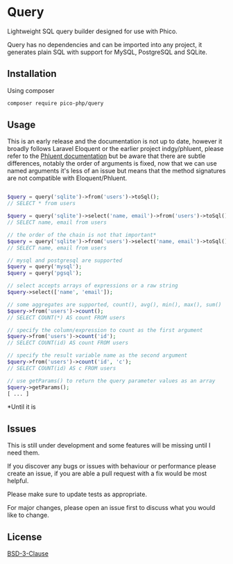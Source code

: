 # Query

Lightweight SQL query builder designed for use with Phico.

Query has no dependencies and can be imported into any project, it generates plain SQL with support for MySQL, PostgreSQL and SQLite.

## Installation

Using composer

```sh
composer require pico-php/query
```

## Usage

This is an early release and the documentation is not up to date, however it broadly follows Laravel Eloquent or the earlier project indgy/phluent, please refer to the [Phluent documentation](https://indgy.github.io/phluent/) but be aware that there are subtle differences, notably the order of arguments is fixed, now that we can use named arguments it's less of an issue but means that the method signatures are not compatible with Eloquent/Phluent.

```php

$query = query('sqlite')->from('users')->toSql();
// SELECT * from users

$query = query('sqlite')->select('name, email')->from('users')->toSql();
// SELECT name, email from users

// the order of the chain is not that important*
$query = query('sqlite')->from('users')->select('name, email')->toSql();
// SELECT name, email from users

// mysql and postgresql are supported
$query = query('mysql');
$query = query('pgsql');

// select accepts arrays of expressions or a raw string
$query->select(['name', 'email']);

// some aggregates are supported, count(), avg(), min(), max(), sum()
$query->from('users')->count();
// SELECT COUNT(*) AS count FROM users

// specify the column/expression to count as the first argument
$query->from('users')->count('id');
// SELECT COUNT(id) AS count FROM users

// specify the result variable name as the second argument
$query->from('users')->count('id', 'c');
// SELECT COUNT(id) AS c FROM users

// use getParams() to return the query parameter values as an array
$query->getParams();
[ ... ]

```

\*Until it is

## Issues

This is still under development and some features will be missing until I need them.

If you discover any bugs or issues with behaviour or performance please create an issue, if you are able a pull request with a fix would be most helpful.

Please make sure to update tests as appropriate.

For major changes, please open an issue first to discuss what you would like to change.

## License

[BSD-3-Clause](https://choosealicense.com/licenses/bsd-3-clause/)
